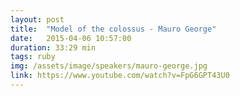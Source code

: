 ```yaml
---
layout: post
title:  "Model of the colossus - Mauro George"
date:   2015-04-06 10:57:00
duration: 33:29 min
tags: ruby
img: /assets/image/speakers/mauro-george.jpg
link: https://www.youtube.com/watch?v=FpG6GPT43U0
---
```

